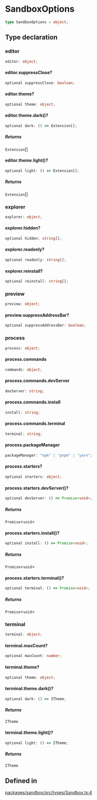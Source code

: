 # SandboxOptions

```ts
type SandboxOptions = object;
```

## Type declaration

### editor

```ts
editor: object;
```

#### editor.suppressClose?

```ts
optional suppressClose: boolean;
```

#### editor.theme?

```ts
optional theme: object;
```

#### editor.theme.dark()?

```ts
optional dark: () => Extension[];
```

##### Returns

`Extension`[]

#### editor.theme.light()?

```ts
optional light: () => Extension[];
```

##### Returns

`Extension`[]

### explorer

```ts
explorer: object;
```

#### explorer.hidden?

```ts
optional hidden: string[];
```

#### explorer.readonly?

```ts
optional readonly: string[];
```

#### explorer.reinstall?

```ts
optional reinstall: string[];
```

### preview

```ts
preview: object;
```

#### preview.suppressAddressBar?

```ts
optional suppressAddressBar: boolean;
```

### process

```ts
process: object;
```

#### process.commands

```ts
commands: object;
```

#### process.commands.devServer

```ts
devServer: string;
```

#### process.commands.install

```ts
install: string;
```

#### process.commands.terminal

```ts
terminal: string;
```

#### process.packageManager

```ts
packageManager: "npm" | "pnpm" | "yarn";
```

#### process.starters?

```ts
optional starters: object;
```

#### process.starters.devServer()?

```ts
optional devServer: () => Promise<void>;
```

##### Returns

`Promise`\<`void`\>

#### process.starters.install()?

```ts
optional install: () => Promise<void>;
```

##### Returns

`Promise`\<`void`\>

#### process.starters.terminal()?

```ts
optional terminal: () => Promise<void>;
```

##### Returns

`Promise`\<`void`\>

### terminal

```ts
terminal: object;
```

#### terminal.maxCount?

```ts
optional maxCount: number;
```

#### terminal.theme?

```ts
optional theme: object;
```

#### terminal.theme.dark()?

```ts
optional dark: () => ITheme;
```

##### Returns

`ITheme`

#### terminal.theme.light()?

```ts
optional light: () => ITheme;
```

##### Returns

`ITheme`

## Defined in

[packages/sandbox/src/types/Sandbox.ts:4](https://github.com/frontendat/karagoz/blob/2ed8a18477b67dcd686f6dbd2423b5cb094dd530/packages/sandbox/src/types/Sandbox.ts#L4)
